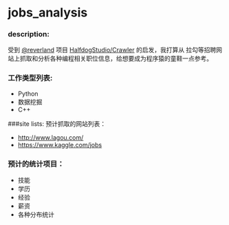 # jobs_analysis

### description:

受到 [@reverland](https://github.com/reverland) 项目 [HalfdogStudio/Crawler](https://github.com/HalfdogStudio/Crawler) 的启发，我打算从
拉勾等招聘网站上抓取和分析各种编程相关职位信息，给想要成为程序猿的童鞋一点参考。


### 工作类型列表:
- Python
- 数据挖掘
- C++


###site lists:
预计抓取的网站列表：

- http://www.lagou.com/
- https://www.kaggle.com/jobs

### 预计的统计项目：
- 技能
- 学历
- 经验
- 薪资
- 各种分布统计
